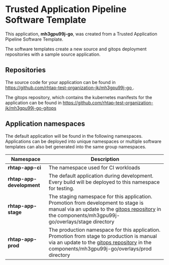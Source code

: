 # Trusted Application Pipeline Software Template

This application, **mh3gpu99j-go**, was created from a Trusted Application Pipeline Software Template.

The software templates create a new source and gitops deployment repositories with a sample source application. 

## Repositories

The source code for your application can be found in [https://github.com/rhtap-test-organization-jk/mh3gpu99j-go ](https://github.com/rhtap-test-organization-jk/mh3gpu99j-go ).
 
The gitops repository, which contains the kubernetes manifests for the application can be found in 
[https://github.com/rhtap-test-organization-jk/mh3gpu99j-go-gitops ](https://github.com/rhtap-test-organization-jk/mh3gpu99j-go-gitops ) 

## Application namespaces 

The default application will be found in the following namespaces. Applications can be deployed into unique namespaces or multiple software templates can also bet generated into the same group namespaces.  

|  Namespace   |  Description   |  
| -------- | -------- |
| **rhtap-app-ci** | The namespace used for CI workloads |
| **rhtap-app-development** | The default application during development. Every build will be deployed to this namespace for testing. |
| **rhtap-app-stage** | The staging namespace for this application. Promotion from development to stage is manual via an update to the [gitops repository](https://github.com/rhtap-test-organization-jk/mh3gpu99j-go-gitops ) in the components/mh3gpu99j-go/overlays/stage directory |
| **rhtap-app-prod** | The production namespace for this application. Promotion from stage to production is manual via an update to the [gitops repository](https://github.com/rhtap-test-organization-jk/mh3gpu99j-go-gitops ) in the components/mh3gpu99j-go/overlays/prod directory |